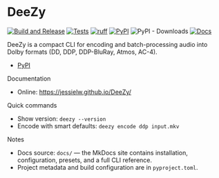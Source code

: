 # DeeZy

[![Build and Release](https://github.com/jessielw/DeeZy/actions/workflows/release.yml/badge.svg)](https://github.com/jessielw/DeeZy/actions/workflows/release.yml) [![Tests](https://github.com/jessielw/DeeZy/actions/workflows/test.yml/badge.svg)](https://github.com/jessielw/DeeZy/actions/workflows/test.yml) [![ruff](https://github.com/jessielw/DeeZy/actions/workflows/ruff.yml/badge.svg?branch=main)](https://github.com/jessielw/DeeZy/actions/workflows/ruff.yml) [![PyPI](https://github.com/jessielw/DeeZy/actions/workflows/publish-pypi.yml/badge.svg)](https://github.com/jessielw/DeeZy/actions/workflows/publish-pypi.yml) ![PyPI - Downloads](https://img.shields.io/pypi/dw/deezy) [![Docs](https://github.com/jessielw/DeeZy/actions/workflows/mkdocs-deploy.yml/badge.svg)](https://github.com/jessielw/DeeZy/actions/workflows/mkdocs-deploy.yml)

DeeZy is a compact CLI for encoding and batch-processing audio into Dolby formats (DD, DDP, DDP-BluRay, Atmos, AC-4).

- [PyPI](https://pypi.org/project/deezy/)

Documentation

- Online: https://jessielw.github.io/DeeZy/

Quick commands

- Show version: `deezy --version`
- Encode with smart defaults: `deezy encode ddp input.mkv`

Notes

- Docs source: `docs/` — the MkDocs site contains installation, configuration, presets, and a full CLI reference.
- Project metadata and build configuration are in `pyproject.toml`.
